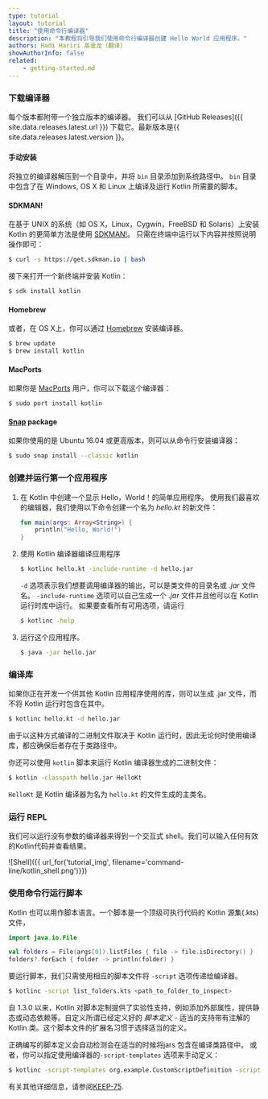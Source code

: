 ```yaml
---
type: tutorial
layout: tutorial
title: "使用命令行编译器"
description: "本教程将引导我们使用命令行编译器创建 Hello World 应用程序。"
authors: Hadi Hariri 高金龙（翻译）
showAuthorInfo: false
related:
    - getting-started.md
---
```

### 下载编译器

每个版本都附带一个独立版本的编译器。 我们可以从 [GitHub Releases]({{ site.data.releases.latest.url }}) 下载它。最新版本是{{ site.data.releases.latest.version }}。

#### 手动安装
将独立的编译器解压到一个目录中，并将 `bin` 目录添加到系统路径中。 `bin` 目录中包含了在 Windows, OS X 和 Linux 上编译及运行 Kotlin 所需要的脚本。

#### SDKMAN!
在基于 UNIX 的系统（如 OS X，Linux，Cygwin，FreeBSD 和 Solaris）上安装 Kotlin 的更简单方法是使用 [SDKMAN!](http://sdkman.io)。
只需在终端中运行以下内容并按照说明操作即可：

<div class="sample" markdown="1" mode="shell" theme="idea">

```bash
$ curl -s https://get.sdkman.io | bash
```

</div>

接下来打开一个新终端并安装 Kotlin：

<div class="sample" markdown="1" mode="shell" theme="idea">

```bash
$ sdk install kotlin
```

</div>

#### Homebrew
或者，在 OS X上，你可以通过 [Homebrew](http://brew.sh/) 安装编译器。

<div class="sample" markdown="1" mode="shell" theme="idea">

```bash
$ brew update
$ brew install kotlin
```

</div>

#### MacPorts
如果你是 [MacPorts](https://www.macports.org/) 用户，你可以下载这个编译器：

<div class="sample" markdown="1" mode="shell" theme="idea">

```bash
$ sudo port install kotlin
```

</div>

#### [Snap](https://snapcraft.io/) package
如果你使用的是 Ubuntu 16.04 或更高版本，则可以从命令行安装编译器：

<div class="sample" markdown="1" mode="shell" theme="idea">

```bash
$ sudo snap install --classic kotlin
```

</div>

### 创建并运行第一个应用程序

1. 在 Kotlin 中创建一个显示 Hello，World！的简单应用程序。 使用我们最喜欢的编辑器，我们使用以下命令创建一个名为 *hello.kt* 的新文件：

   <div class="sample" markdown="1" theme="idea">

   ```kotlin
   fun main(args: Array<String>) {
       println("Hello, World!")
   }
   ```

   </div>

2. 使用 Kotlin 编译器编译应用程序

    <div class="sample" markdown="1" mode="shell" theme="idea">

    ```bash
    $ kotlinc hello.kt -include-runtime -d hello.jar
    ```

    </div>

   `-d` 选项表示我们想要调用编译器的输出，可以是类文件的目录名或 *.jar* 文件名。 `-include-runtime` 选项可以自己生成一个 *.jar* 文件并且他可以在 Kotlin 运行时库中运行。
    如果要查看所有可用选项，请运行

    <div class="sample" markdown="1" mode="shell" theme="idea">

    ```bash
    $ kotlinc -help
    ```

    </div>

3. 运行这个应用程序。

    <div class="sample" markdown="1" mode="shell" theme="idea">

    ```bash
    $ java -jar hello.jar
    ```

    </div>


### 编译库

如果你正在开发一个供其他 Kotlin 应用程序使用的库，则可以生成 .jar 文件，而不将 Kotlin 运行时包含在其中。

<div class="sample" markdown="1" mode="shell" theme="idea">

```bash
$ kotlinc hello.kt -d hello.jar
```

</div>

   由于以这种方式编译的二进制文件取决于 Kotlin 运行时，因此无论何时使用编译库，都应确保后者存在于类路径中。

   你还可以使用 `kotlin` 脚本来运行 Kotlin 编译器生成的二进制文件：

<div class="sample" markdown="1" mode="shell" theme="idea">

```bash
$ kotlin -classpath hello.jar HelloKt
```

</div>

   `HelloKt` 是 Kotlin 编译器为名为 `hello.kt` 的文件生成的主类名。

### 运行 REPL

我们可以运行没有参数的编译器来得到一个交互式 shell。我们可以输入任何有效的Kotlin代码并查看结果。

![Shell]({{ url_for('tutorial_img', filename='command-line/kotlin_shell.png')}})

### 使用命令行运行脚本

Kotlin 也可以用作脚本语言。一个脚本是一个顶级可执行代码的 Kotlin 源集(.kts)文件，

<div class="sample" markdown="1" theme="idea" data-highlight-only>

```kotlin
import java.io.File

val folders = File(args[0]).listFiles { file -> file.isDirectory() }
folders?.forEach { folder -> println(folder) }
```

</div>

要运行脚本，我们只需使用相应的脚本文件将 `-script` 选项传递给编译器。

<div class="sample" markdown="1" mode="shell" theme="idea">

```bash
$ kotlinc -script list_folders.kts <path_to_folder_to_inspect>
```

</div>

自 1.3.0 以来，Kotlin 对脚本定制提供了实验性支持，例如添加外部属性，<!--
-->提供静态或动态依赖等。自定义所谓已经定义好的 *脚本定义* - <!--
-->适当的支持带有注解的 Kotlin 类。这个脚本文件的扩展名习惯于选择适当的<!--
-->定义。

正确编写的脚本定义会自动检测会在适当的时候将<!--
-->jars 包含在编译类路径中。 或者，你可以指定使用编译器的<!--
-->`-script-templates` 选项来手动定义：

<div class="sample" markdown="1" mode="shell" theme="idea">

```bash
$ kotlinc -script-templates org.example.CustomScriptDefinition -script custom.script1.kts
```

</div>

有关其他详细信息，请参阅[KEEP-75](https://github.com/Kotlin/KEEP/blob/master/proposals/scripting-support.md). 
